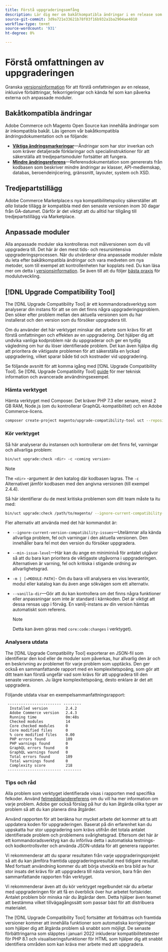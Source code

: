 ```yaml
---
title: Förstå uppgraderingsomfång
description: Lär dig mer om bakåtkompatibla ändringar i en release som kan påverka anpassade moduler eller tillägg från tredje part från Adobe Commerce eller Magento Open Source.
source-git-commit: 3d9a721e33621b78f03f16b932a1ba2904ae4010
workflow-type: tm+mt
source-wordcount: '931'
ht-degree: 0%

---
```



# Förstå omfattningen av uppgraderingen

Granska [versionsinformation](https://devdocs.magento.com/guides/v2.4/release-notes/bk-release-notes.html) för att förstå omfattningen av en release, inklusive förbättringar, felkorrigeringar och kända fel som kan påverka externa och anpassade moduler.

## Bakåtkompatibla ändringar

Adobe Commerce och Magento Open Source kan innehålla ändringar som är inkompatibla bakåt. Läs igenom vår bakåtkompatibla ändringsdokumentation och se följande:

- **[Viktiga ändringsmarkeringar](https://devdocs.magento.com/guides/v2.4/release-notes/backward-incompatible-changes/index.html)**—Ändringar som har stor inverkan och som kräver detaljerade förklaringar och specialinstruktioner för att säkerställa att tredjepartsmoduler fortsätter att fungera.
- **[Mindre ändringsreferens](https://devdocs.magento.com/guides/v2.4/release-notes/backward-incompatible-changes/reference.html)**—Referensdokumentation som genererats från kodbasen som beskriver mindre ändringar av klasser, API-medlemskap, databas, beroendeinjicering, gränssnitt, layouter, system och XSD.

## Tredjepartstillägg

Adobe Commerce Marketplace:s nya kompatibilitetspolicy säkerställer att _alla_ listade tillägg är kompatibla med den senaste versionen inom 30 dagar från GA-datumet. Därför är det viktigt att du alltid har tillgång till tredjepartstillägg via Marketplace.

## Anpassade moduler

Alla anpassade moduler ska kontrolleras mot målversionen som du vill uppgradera till. Det här är den mest tids- och resursintensiva uppgraderingsprocessen. När du utvärderar dina anpassade moduler måste du leta efter bakåtkompatibla ändringar och vara medveten om nya metoder, som till exempel att kontrollenheten har kopplats ned. Du kan läsa mer om detta i [versionsinformation](https://devdocs.magento.com/guides/v2.4/release-notes/bk-release-notes.html). Se även till att du följer [bästa praxis](https://devdocs.magento.com/guides/v2.4/ext-best-practices/extension-coding/common-programming-bp.html) för modulutveckling.

## [!DNL Upgrade Compatibility Tool]

The [!DNL Upgrade Compatibility Tool] är ett kommandoradsverktyg som analyserar din instans för att se om det finns några uppgraderingsproblem. Den söker efter problem mellan den aktuella versionen som du har installerat och den version som du försöker uppgradera till.

Om du använder det här verktyget minskar det arbete som krävs för att förstå omfattningen och effekten av en uppgradering. Det hjälper dig att undvika vanliga kodproblem när du uppgraderar och ger en tydlig vägledning om hur du löser identifierade problem. Det kan även hjälpa dig att prioritera de viktigaste problemen för att säkerställa en lyckad uppgradering, vilket sparar både tid och kostnader vid uppgradering.

Se följande avsnitt för att komma igång med [!DNL Upgrade Compatibility Tool]. Se [!DNL Upgrade Compatibility Tool] [guide](../upgrade-compatibility-tool/overview.md) för mer teknisk information och avancerade användningsexempel.

### Hämta verktyget

Hämta verktyget med Composer. Det kräver PHP 7.3 eller senare, minst 2 GB RAM, Node.js (om du kontrollerar GraphQL-kompatibilitet) och en Adobe Commerce-licens.

```bash
composer create-project magento/upgrade-compatibility-tool uct --repository https://repo.magento.com
```

### Kör verktyget

Så här analyserar du instansen och kontrollerar om det finns fel, varningar och allvarliga problem:

```bash
bin/uct upgrade:check <dir> -c <coming version> 
```

>[!NOTE]
>
> The `<dir>` -argument är den katalog där kodbasen lagras. The `-c` Alternativet jämför kodbasen med den angivna versionen (till exempel 2.4.4).

Så här identifierar du de mest kritiska problemen som ditt team måste ta itu med:

```bash
bin/uct upgrade:check /path/to/magento/ --ignore-current-compatibility-issues –min-issue-level critical --vanilla-dir /path/to/vanilla/code/ /path/to/magento/app/code/Vendor/
```

Fler alternativ att använda med det här kommandot är:

- `--ignore-current-version-compatibility-issues`—Utelämnar alla kända allvarliga problem, fel och varningar i den aktuella versionen. Den innehåller bara fel mot den version du försöker uppgradera.

- `--min-issue-level`—Här kan du ange en miniminivå för antalet utgåvor så att du bara kan prioritera de viktigaste utgåvorna i uppgraderingen. Alternativen är varning, fel och kritiska i stigande ordning av allvarlighetsgrad.

- `-m | [=MODULE-PATH]`- Om du bara vill analysera en viss leverantör, modul eller katalog kan du även ange sökvägen som ett alternativ.

- `--vanilla-dir`—Gör att du kan kontrollera om det finns några funktioner eller anpassningar som inte är standard i kärnkoden. Det är viktigt att dessa rensas upp i förväg. En vanilj-instans av din version hämtas automatiskt som referens.

   >[!NOTE]
   >
   > Detta kan även göras med `core:code:changes` i verktyget).

### Analysera utdata

The [!DNL Upgrade Compatibility Tool] exporterar en JSON-fil som identifierar den kod eller de moduler som påverkas, hur allvarlig den är och en beskrivning av problemet för varje problem som upptäcks. Den ger också en sammanfattande rapport med en komplexitetspoäng, som gör att ditt team kan förstå ungefär vad som krävs för att uppgradera till den senaste versionen. Ju lägre komplexitetspoäng, desto enklare är det att uppgradera.

Följande utdata visar en exempelsammanfattningsrapport:

```console
 ------------------------ --------
  Installed version        2.4.2
  Adobe Commerce version   2.4.3
  Running time             0m:48s
  Checked modules          14
  Core checked modules     0
  Core modified files      0
  % core modified files    0.00
  PHP errors found         109
  PHP warnings found       0
  GraphQL errors found     0
  GraphQL warnings found   0
  Total errors found       109
  Total warnings found     0
  Complexity score         218
 ------------------------ --------
```

### Tips och råd

Alla problem som verktyget identifierade visas i rapporten med specifika felkoder. Använd [felmeddelandereferens](../upgrade-compatibility-tool/error-messages.md) om du vill ha mer information om varje problem. Adobe ger också förslag på hur du kan åtgärda olika typer av problem så att du kan planera dina åtgärder.

Använd rapporten för att beräkna hur mycket arbete det kommer att ta att uppdatera koden för uppgraderingen. Baserat på din erfarenhet kan du uppskatta hur stor uppgradering som krävs utifrån det totala antalet identifierade problem och problemens svårighetsgrad. Eftersom det här är ett kommandoradsverktyg kan du införliva detta i automatiska testnings- och kodkontrollsviter och använda JSON-utdata för att generera rapporter.

Vi rekommenderar att du sparar resultaten från varje uppgraderingsprojekt så att du kan jämföra framtida uppgraderingsresultat med tidigare resultat. Med fortsatt användning kommer du att börja utveckla en bra bild av hur stor insats det krävs för att uppgradera till nästa version, bara från den sammanfattande rapporten från verktyget.

Vi rekommenderar även att du kör verktyget regelbundet när du arbetar med uppgraderingen för att få en överblick över hur arbetet fortskrider. Antalet problem bör minska när du åtgärdar dem. Detta hjälper även teamet att bestämma vilket tillvägagångssätt som passar bäst för att distribuera materialet.

The [!DNL Upgrade Compatibility Tool] fortsätter att förbättras och framtida versioner kommer att innehålla funktioner som automatiska korrigeringar som hjälper dig att åtgärda problem så snabbt som möjligt. De senaste förbättringarna som släpptes i januari 2022 inkluderar kompatibilitetstester för PHP 8.1 och visualiseringsfunktioner för HTML som hjälper dig att snabbt identifiera områden som kan kräva mer arbete med att uppgradera.
